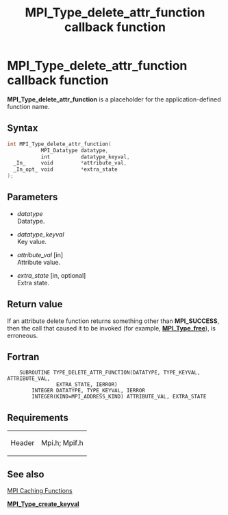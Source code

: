 ﻿---
title: MPI_Type_delete_attr_function callback function
TOCTitle: MPI_Type_delete_attr_function callback function
ms:assetid: 51e6cd99-404f-4ede-9b92-e87ff9469053
ms:mtpsurl: https://msdn.microsoft.com/en-us/library/Dn520563(v=VS.85)
ms:contentKeyID: 59361034
ms.date: 03/28/2018
mtps_version: v=VS.85
f1_keywords:
- mpi/MPI_Type_delete_attr_function
- mpi/TYPE_DELETE_ATTR_FUNCTION
- MPI_Type_delete_attr_function
- mpif/MPI_Type_delete_attr_function
- mpif/TYPE_DELETE_ATTR_FUNCTION
- TYPE_DELETE_ATTR_FUNCTION
dev_langs:
- C++
- C
---

# MPI\_Type\_delete\_attr\_function callback function

**MPI\_Type\_delete\_attr\_function** is a placeholder for the application-defined function name.

## Syntax

``` c++
int MPI_Type_delete_attr_function(
           MPI_Datatype datatype,
           int          datatype_keyval,
  _In_     void         *attribute_val,
  _In_opt_ void         *extra_state
);
```

## Parameters

  - *datatype*  
    Datatype.

  - *datatype\_keyval*  
    Key value.

  - *attribute\_val* \[in\]  
    Attribute value.

  - *extra\_state* \[in, optional\]  
    Extra state.

## Return value

If an attribute delete function returns something other than **MPI\_SUCCESS**, then the call that caused it to be invoked (for example, [**MPI\_Type\_free**](mpi-type-free-function.md)), is erroneous.

## Fortran

``` FORTRAN
    SUBROUTINE TYPE_DELETE_ATTR_FUNCTION(DATATYPE, TYPE_KEYVAL, ATTRIBUTE_VAL,
                EXTRA_STATE, IERROR)
        INTEGER DATATYPE, TYPE_KEYVAL, IERROR
        INTEGER(KIND=MPI_ADDRESS_KIND) ATTRIBUTE_VAL, EXTRA_STATE
```

## Requirements

<table>
<colgroup>
<col/>
<col/>
</colgroup>
<tbody>
<tr class="odd">
<td><p>Header</p></td>
<td>Mpi.h;
Mpif.h</td>
</tr>
</tbody>
</table>


## See also

[MPI Caching Functions](mpi-caching-functions.md)

[**MPI\_Type\_create\_keyval**](mpi-type-create-keyval-function.md)

